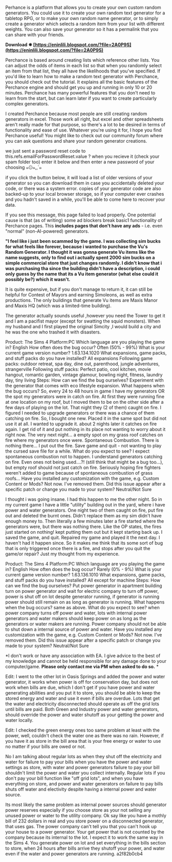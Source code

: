 Perhance is a platform that allows you to create your own custom random generators. You could use it to create your own random text generator for a tabletop RPG, or to make your own random name generator, or to simply create a generator which selects a random item from your list with different weights. You can also save your generator so it has a permalink that you can share with your friends.
 
**Download ✵ [https://eninlili.blogspot.com/?file=2A0P9S](https://eninlili.blogspot.com/?file=2A0P9S)**


 
Perchance is based around creating lists which reference other lists. You can adjust the odds of items in each list so that when you randomly select an item from that list, they all have the likelihoods that you've specified. If you'd like to learn how to make a random text generator with Perchance, you should check out the tutorial. It explains all the basic features of the Perchance engine and should get you up and running in only 10 or 20 minutes. Perchance has many powerful features that you don't need to learn from the start, but can learn later if you want to create particularly complex generators.
 
I created Perchance because most people are still creating random generators in excel. Those work all right, but excel and other spreadsheets aren't really made for that purpose, so there's a lot to be desired in terms of functionality and ease of use. Whatever you're using it for, I hope you find Perchance useful! You might like to check out our community forum where you can ask questions and share your random generator creations.
 
we just sent a password reset code to this.refs.emailForPasswordReset.value ? when you recieve it (check your spam folder too) enter it below and then enter a new password of your choosing ๑۞︎๑,,`๑
 
if you click the button below, it will load a list of older versions of your generator so you can download them in case you accidentally deleted your code, or there was a system error. copies of your generator code are also backed-up to your local browser storage, so if your computer ever crashes and you hadn\'t saved in a while, you\'ll be able to come here to recover your data.

If you see this message, this page failed to load properly. One potential cause is that (as of writing) some ad blockers break basic1 functionality of Perchance pages. This **includes pages that don't have any ads** - i.e. even "normal" (non-AI-powered) generators.
 
**"I feel like i just been scammed by the game. I was collecting sim bucks for what feels like forever, because i wanted to purchase the Vu's Random Generator. I thought it was gonna generate Vu items like the name suggests, only to find out i actually spent 2000 sim bucks on a simple commercial store that just changes randomly. I didn't know that i was purchasing tha since the building didn't have a description, i could only guess by the name that its a Vu item generator (what else could it possibly be?) which it wasn't.**
 
It is quite expensive, but if you don't manage to return it, it can still be helpful for Contest of Mayors and earning Simoleons, as well as extra productions. The only buildings that generate Vu items are Maxis Manor and Maxis HQ (which was a limited-time building).
 
The generator actually sounds useful ,however you need the Tower to get it and I am a pacifist mayor (except for swatting the squid monsters). When my husband and I first played the original Simcity ,I would build a city and he was the one who trashed it with disasters.
 
Product: The Sims 4
Platform:PC
Which language are you playing the game in? English
How often does the bug occur? Often (50% - 99%)
What is your current game version number? 1.63.134.1020
What expansions, game packs, and stuff packs do you have installed? All expansions Following game packs: outdoor retreat, spa day, dine out, parenthood, jungle adventures, strangerville Following stuff packs: Perfect patio, cool kitchen, movie hangout, romantic garden, vintage glamour, bowling night, fitness, laundry day, tiny living
Steps: How can we find the bug ourselves? Experiment with the generator that comes with eco lifestyle expansion. 
What happens when the bug occurs? So, every 24 to 48 hours in game I have my generators OR the spot my generators were in catch on fire. At first they were running fine at one location on my roof, but I moved them to be on the other side after a few days of playing on the lot. That night they (2 of them) caught on fire. I figured I needed to upgrade generators or there was a chance of them catching on fire. So, I bought one new. Placed it in the same spot but did not use it at all. I wanted to upgrade it. about 2 nights later it catches on fire again. I get rid of it and put nothing in its place not wanting to worry about it right now. The very next night... a empty spot on my grass roof catches on fire where my generators once were. Spontaneous Combustion. There is nothing there... I put out the fire. Save game and quit - not wanting to play the cursed save file for a while.
What do you expect to see? I expect spontaneous combustion not to happen. I understand generators catching on fire. Even ones not being used....?! (still think that might be a bug too...), but empty roof should not just catch on fire. Seriously hoping fire fighters weren't added to game because of spontaneous combustion of grass roofs... 
Have you installed any customization with the game, e.g. Custom Content or Mods? Not now. I've removed them.
Did this issue appear after a specific patch or change you made to your system? Neutral/Not Sure
 
I thought i was going insane. I had this happen to me the other night. So in my current game I have a little "utility" building out in the yard, where i have power and water generators. One night two of them caught on fire, put fire out and deleted the burnt ones. Didn't replace them as my sim didn't have enough money to. Then literally a few minutes later a fire started where the generators were, but there was nothing there. Like the OP states, the fires just started on nothing! kept putting them out but it kept starting back up. I saved the game, and quit. Repaired my game and played it the next day. I haven't had it happen since. So it makes me think that its some sort of bug that is only triggered once there is a fire, and stops after you quit the game/or repair? Just my thought from my experience.
 
Product: The Sims 4
Platform:PC
Which language are you playing the game in? English
How often does the bug occur? Rarely (0% - 9%)
What is your current game version number? 1.63.136.1010
What expansions, game packs, and stuff packs do you have installed? All except for machine
Steps: How can we find the bug ourselves? Put power generator in apartment building turn on power generator and wait for electric company to turn off power, power is shut off on lot despite generator running, if generator is running power should still remain on as long as generator is running. 
What happens when the bug occurs? same as above.
What do you expect to see? when power company turns off power and water, lots with internal power generators and water makers should keep power on as long as the generators or water makers are running. Power company should not be able to shut down a internal source of power and water.
Have you installed any customization with the game, e.g. Custom Content or Mods? Not now. I've removed them.
Did this issue appear after a specific patch or change you made to your system? Neutral/Not Sure 

 
*I don't work or have any association with EA. I give advice to the best of my knowledge and cannot be held responsible for any damage done to your computer/game.
**Please only contact me via PM when asked to do so.**
*
 
Edit: I went to the other lot in Oasis Springs and added the power and water generator, it works when power is off for conservation day, but does not work when bills are due, which I don't get if you have power and water generating abilities and you put it to store, you should be able to keep the stored energy and water and use it even if bills are overdue. Lots that get the water and electricity disconnected should operate as off the grid lots until bills are paid. Both Green and Industry power and water generators, should override the power and water shutoff as your getting the power and water locally.
 
Edit: I checked the green energy ones too same problem at least with the power, well, couldn't check the water one as there was no rain. However, if you have it as store in the bill area that is your free energy or water to use no matter if your bills are owed or not.
 
No I am talking about regular lots as when they shut off the electricity and water for failure to pay your bills when you have the power and water settings as store, with water and power generators failure to pay your bill shouldn't limit the power and water you collect internally. Regular lots if you don't pay your bill function like "off grid lots", and when you have everything on store, and power and water generators on failure to pay bills shuts off water and electivity despite having a internal power and water source.
 
Its most likely the same problem as internal power sources should generator power reserves especially if you choose store as your not selling any unused power or water to the utility company. Ok say like you have a mothly bill of 232 dollars in real and you store power on a disconnected generator, that uses gas. The power company can't tell you that you can't hook up your house to a power generator. Your get power that is not counted by the company because its internal to the lot. I expect it to work the same way in the Sims 4. You generate power on lot and set everything in the bills section to store, when 24 hours after bills arrive they shutoff your power, and water even if the water and power generators are running.
 a2f82b0cb4
 
